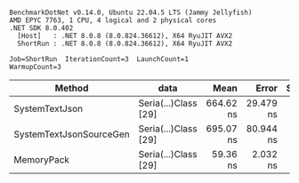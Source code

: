 ```

BenchmarkDotNet v0.14.0, Ubuntu 22.04.5 LTS (Jammy Jellyfish)
AMD EPYC 7763, 1 CPU, 4 logical and 2 physical cores
.NET SDK 8.0.402
  [Host]   : .NET 8.0.8 (8.0.824.36612), X64 RyuJIT AVX2
  ShortRun : .NET 8.0.8 (8.0.824.36612), X64 RyuJIT AVX2

Job=ShortRun  IterationCount=3  LaunchCount=1  
WarmupCount=3  

```
| Method                  | data                 | Mean      | Error     | StdDev   | Min       | Max       | Gen0   | Allocated |
|------------------------ |--------------------- |----------:|----------:|---------:|----------:|----------:|-------:|----------:|
| SystemTextJson          | Seria(...)Class [29] | 664.62 ns | 29.479 ns | 1.616 ns | 662.75 ns | 665.57 ns | 0.0038 |     392 B |
| SystemTextJsonSourceGen | Seria(...)Class [29] | 695.07 ns | 80.944 ns | 4.437 ns | 690.92 ns | 699.74 ns | 0.0048 |     464 B |
| MemoryPack              | Seria(...)Class [29] |  59.36 ns |  2.032 ns | 0.111 ns |  59.24 ns |  59.44 ns | 0.0014 |     120 B |

